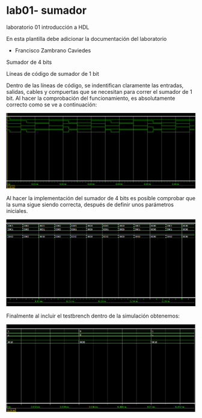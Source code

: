 # lab01- sumador 
laboratorio 01 introducción a HDL

En esta plantilla debe adicionar la documentación del laboratorio

* Francisco Zambrano Caviedes

Sumador de 4 bits

Líneas de código de sumador de 1 bit

Dentro de las líneas de código, se indentifican claramente las entradas, salidas, cables y compuertas que se necesitan para correr el sumador de 1 bit.
Al hacer la comprobación del funcionamiento, es absolutamente correcto como se ve a continuación:

![Sumador1Bit](https://github.com/unal-edigital1-lab/lab00-fzambranoc/blob/master/Figuras/Sumador1Bit.PNG)

Al hacer la implementación del sumador de 4 bits es posible comprobar que la suma sigue siendo correcta, después de definir unos parámetros iniciales.

![Sumador4BitsWTB](https://github.com/unal-edigital1-lab/lab00-fzambranoc/blob/master/Figuras/Sumador4BitsWTB.PNG)

Finalmente al incluir el testbrench dentro de la simulación obtenemos:

![Sumador4Bits](https://github.com/unal-edigital1-lab/lab00-fzambranoc/blob/master/Figuras/Sumador4Bits.PNG)